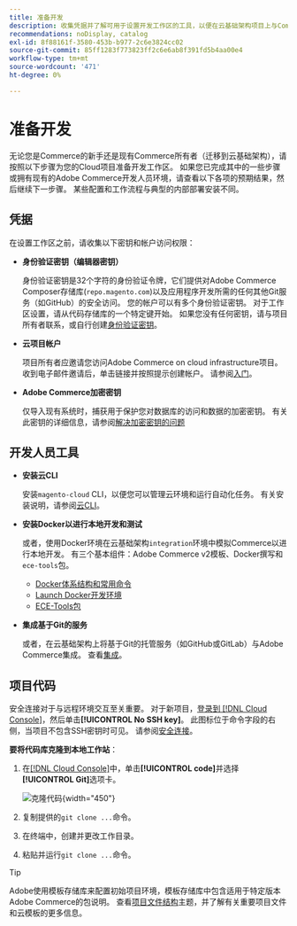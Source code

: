 ```yaml
---
title: 准备开发
description: 收集凭据并了解可用于设置开发工作区的工具，以便在云基础架构项目上与Commerce一起使用。
recommendations: noDisplay, catalog
exl-id: 8f88161f-3580-453b-b977-2c6e3824cc02
source-git-commit: 85ff1283f773823ff2c6e6ab8f391fd5b4aa00e4
workflow-type: tm+mt
source-wordcount: '471'
ht-degree: 0%

---
```


# 准备开发

无论您是Commerce的新手还是现有Commerce所有者（迁移到云基础架构），请按照以下步骤为您的Cloud项目准备开发工作区。 如果您已完成其中的一些步骤或拥有现有的Adobe Commerce开发人员环境，请查看以下各项的预期结果，然后继续下一步骤。 某些配置和工作流程与典型的内部部署安装不同。

## 凭据

在设置工作区之前，请收集以下密钥和帐户访问权限：

- **身份验证密钥（编辑器密钥）**

  身份验证密钥是32个字符的身份验证令牌，它们提供对Adobe Commerce Composer存储库(`repo.magento.com`)以及应用程序开发所需的任何其他Git服务（如GitHub）的安全访问。 您的帐户可以有多个身份验证密钥。 对于工作区设置，请从代码存储库的一个特定键开始。 如果您没有任何密钥，请与项目所有者联系，或自行创建[身份验证密钥](../cloud-guide/development/authentication-keys.md)。

- **云项目帐户**

  项目所有者应邀请您访问Adobe Commerce on cloud infrastructure项目。 收到电子邮件邀请后，单击链接并按照提示创建帐户。 请参阅[入门](onboarding.md)。

- **Adobe Commerce加密密钥**

  仅导入现有系统时，捕获用于保护您对数据库的访问和数据的加密密钥。 有关此密钥的详细信息，请参阅[解决加密密钥的问题](https://experienceleague.adobe.com/docs/commerce-knowledge-base/kb/troubleshooting/miscellaneous/resolve-issues-with-encryption-key.html)

## 开发人员工具

- **安装云CLI**

  安装`magento-cloud` CLI，以便您可以管理云环境和运行自动化任务。 有关安装说明，请参阅[云CLI](../cloud-guide/dev-tools/cloud-cli-overview.md)。

- **安装Docker以进行本地开发和测试**

  或者，使用Docker环境在云基础架构`integration`环境中模拟Commerce以进行本地开发。 有三个基本组件：Adobe Commerce v2模板、Docker撰写和`ece-tools`包。

   - [Docker体系结构和常用命令](../cloud-guide/dev-tools/cloud-docker.md)
   - [Launch Docker开发环境](https://developer.adobe.com/commerce/cloud-tools/docker/setup/)
   - [ECE-Tools包](../cloud-guide/dev-tools/package-overview.md)

- **集成基于Git的服务**

  或者，在云基础架构上将基于Git的托管服务（如GitHub或GitLab）与Adobe Commerce集成。 查看[集成](../cloud-guide/integrations/overview.md)。

## 项目代码

安全连接对于与远程环境交互至关重要。 对于新项目，[登录到 [!DNL Cloud Console]](https://console.adobecommerce.com)，然后单击&#x200B;**[!UICONTROL No SSH key]**。 此图标位于命令字段的右侧，当项目不包含SSH密钥时可见。 请参阅[安全连接](../cloud-guide/development/secure-connections.md#add-an-ssh-public-key-to-your-account)。

**要将代码库克隆到本地工作站**：

1. 在[[!DNL Cloud Console]](https://console.adobecommerce.com)中，单击&#x200B;**[!UICONTROL code]**&#x200B;并选择&#x200B;**[!UICONTROL Git]**&#x200B;选项卡。

   ![克隆代码](../assets/ui-git-code.png){width="450"}

1. 复制提供的`git clone ...`命令。

1. 在终端中，创建并更改工作目录。

1. 粘贴并运行`git clone ...`命令。

>[!TIP]
>
>Adobe使用模板存储库来配置初始项目环境，模板存储库中包含适用于特定版本Adobe Commerce的包说明。 查看[项目文件结构](../cloud-guide/project/file-structure.md)主题，并了解有关重要项目文件和云模板的更多信息。
